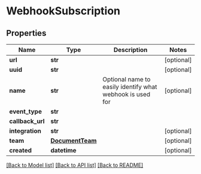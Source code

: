 # WebhookSubscription

## Properties
Name | Type | Description | Notes
------------ | ------------- | ------------- | -------------
**url** | **str** |  | [optional] 
**uuid** | **str** |  | [optional] 
**name** | **str** | Optional name to easily identify what webhook is used for | [optional] 
**event_type** | **str** |  | 
**callback_url** | **str** |  | 
**integration** | **str** |  | [optional] 
**team** | [**DocumentTeam**](DocumentTeam.md) |  | [optional] 
**created** | **datetime** |  | [optional] 

[[Back to Model list]](../README.md#documentation-for-models) [[Back to API list]](../README.md#documentation-for-api-endpoints) [[Back to README]](../README.md)


